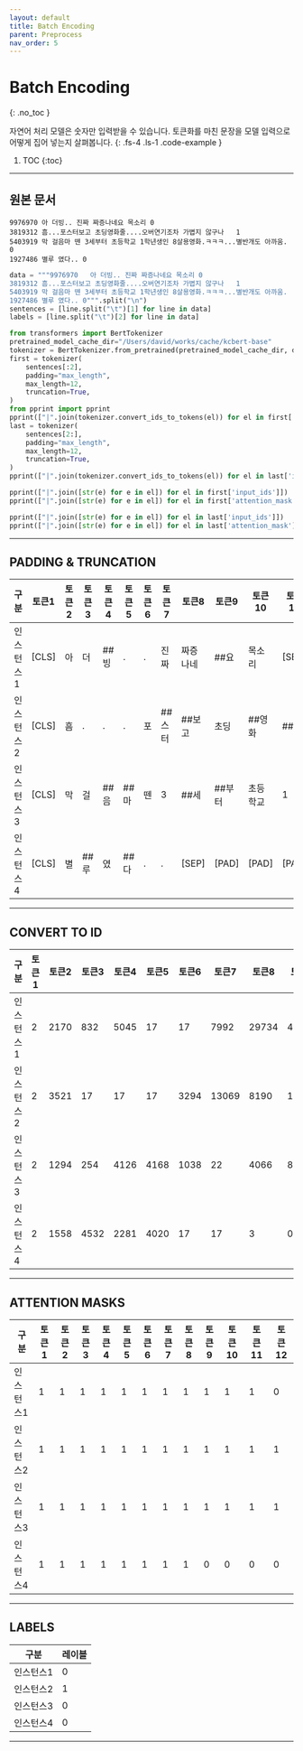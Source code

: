```yaml
---
layout: default
title: Batch Encoding
parent: Preprocess
nav_order: 5
---
```


# Batch Encoding
{: .no_toc }

자연어 처리 모델은 숫자만 입력받을 수 있습니다. 토큰화를 마친 문장을 모델 입력으로 어떻게 집어 넣는지 살펴봅니다.
{: .fs-4 .ls-1 .code-example }

1. TOC
{:toc}

---

## 원본 문서

```
9976970	아 더빙.. 진짜 짜증나네요 목소리	0
3819312	흠...포스터보고 초딩영화줄....오버연기조차 가볍지 않구나	1
5403919	막 걸음마 뗀 3세부터 초등학교 1학년생인 8살용영화.ㅋㅋㅋ...별반개도 아까움.	0
1927486	별루 였다..	0
```

```python
data = """9976970	아 더빙.. 진짜 짜증나네요 목소리	0
3819312	흠...포스터보고 초딩영화줄....오버연기조차 가볍지 않구나	1
5403919	막 걸음마 뗀 3세부터 초등학교 1학년생인 8살용영화.ㅋㅋㅋ...별반개도 아까움.	0
1927486	별루 였다..	0""".split("\n")
sentences = [line.split("\t")[1] for line in data]
labels = [line.split("\t")[2] for line in data]

from transformers import BertTokenizer
pretrained_model_cache_dir="/Users/david/works/cache/kcbert-base"
tokenizer = BertTokenizer.from_pretrained(pretrained_model_cache_dir, do_lower_case=False)
first = tokenizer(
    sentences[:2],
    padding="max_length",
    max_length=12,
    truncation=True,
)
from pprint import pprint
pprint(["|".join(tokenizer.convert_ids_to_tokens(el)) for el in first['input_ids']])
last = tokenizer(
    sentences[2:],
    padding="max_length",
    max_length=12,
    truncation=True,
)
pprint(["|".join(tokenizer.convert_ids_to_tokens(el)) for el in last['input_ids']])

pprint(["|".join([str(e) for e in el]) for el in first['input_ids']])
pprint(["|".join([str(e) for e in el]) for el in first['attention_mask']])

pprint(["|".join([str(e) for e in el]) for el in last['input_ids']])
pprint(["|".join([str(e) for e in el]) for el in last['attention_mask']])
```

---

## PADDING & TRUNCATION

|구분|토큰1|토큰2|토큰3|토큰4|토큰5|토큰6|토큰7|토큰8|토큰9|토큰10|토큰11|토큰12|
|---|---|---|---|---|---|---|---|---|---|---|---|---|
|인스턴스1|[CLS]|아|더|##빙|.|.|진짜|짜증나네|##요|목소리|[SEP]|[PAD]|
|인스턴스2|[CLS]|흠|.|.|.|포|##스터|##보고|초딩|##영화|##줄|[SEP]|
|인스턴스3|[CLS]|막|걸|##음|##마|뗀|3|##세|##부터|초등학교|1|[SEP]|
|인스턴스4|[CLS]|별|##루|였|##다|.|.|[SEP]|[PAD]|[PAD]|[PAD]|[PAD]|


---


## CONVERT TO ID

|구분|토큰1|토큰2|토큰3|토큰4|토큰5|토큰6|토큰7|토큰8|토큰9|토큰10|토큰11|토큰12|
|---|---|---|---|---|---|---|---|---|---|---|---|---|
|인스턴스1|2|2170|832|5045|17|17|7992|29734|4040|10720|3|0|
|인스턴스2|2|3521|17|17|17|3294|13069|8190|10635|13796|4006|3|
|인스턴스3|2|1294|254|4126|4168|1038|22|4066|8042|15507|20|3|
|인스턴스4|2|1558|4532|2281|4020|17|17|3|0|0|0|0|


---


## ATTENTION MASKS


|구분|토큰1|토큰2|토큰3|토큰4|토큰5|토큰6|토큰7|토큰8|토큰9|토큰10|토큰11|토큰12|
|---|---|---|---|---|---|---|---|---|---|---|---|---|
|인스턴스1|1|1|1|1|1|1|1|1|1|1|1|0|
|인스턴스2|1|1|1|1|1|1|1|1|1|1|1|1|
|인스턴스3|1|1|1|1|1|1|1|1|1|1|1|1|
|인스턴스4|1|1|1|1|1|1|1|1|0|0|0|0|


---


## LABELS

|구분|레이블|
|---|---|
|인스턴스1|0|
|인스턴스2|1|
|인스턴스3|0|
|인스턴스4|0|


---